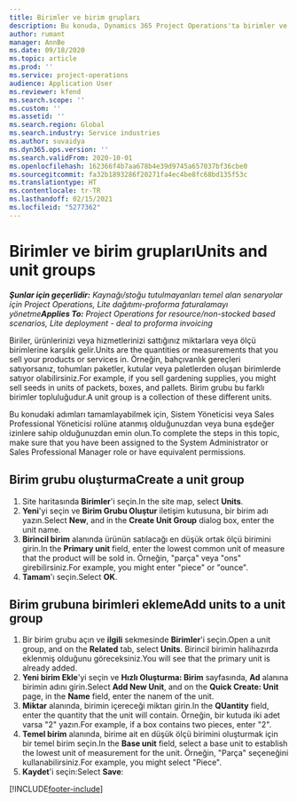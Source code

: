 ```yaml
---
title: Birimler ve birim grupları
description: Bu konuda, Dynamics 365 Project Operations'ta birimler ve birim grupları oluşturma hakkında bilgiler sağlanmaktadır.
author: rumant
manager: AnnBe
ms.date: 09/18/2020
ms.topic: article
ms.prod: ''
ms.service: project-operations
audience: Application User
ms.reviewer: kfend
ms.search.scope: ''
ms.custom: ''
ms.assetid: ''
ms.search.region: Global
ms.search.industry: Service industries
ms.author: suvaidya
ms.dyn365.ops.version: ''
ms.search.validFrom: 2020-10-01
ms.openlocfilehash: 162366f4b7aa678b4e39d9745a657037bf36cbe0
ms.sourcegitcommit: fa32b1893286f20271fa4ec4be8fc68bd135f53c
ms.translationtype: HT
ms.contentlocale: tr-TR
ms.lasthandoff: 02/15/2021
ms.locfileid: "5277362"
---
```

# <a name="units-and-unit-groups"></a><span data-ttu-id="48a71-103">Birimler ve birim grupları</span><span class="sxs-lookup"><span data-stu-id="48a71-103">Units and unit groups</span></span>

<span data-ttu-id="48a71-104">_**Şunlar için geçerlidir:** Kaynağı/stoğu tutulmayanları temel alan senaryolar için Project Operations, Lite dağıtımı-proforma faturalamayı yönetme_</span><span class="sxs-lookup"><span data-stu-id="48a71-104">_**Applies To:** Project Operations for resource/non-stocked based scenarios, Lite deployment - deal to proforma invoicing_</span></span>

<span data-ttu-id="48a71-105">Biriler, ürünlerinizi veya hizmetlerinizi sattığınız miktarlara veya ölçü birimlerine karşılık gelir.</span><span class="sxs-lookup"><span data-stu-id="48a71-105">Units are the quantities or measurements that you sell your products or services in.</span></span> <span data-ttu-id="48a71-106">Örneğin, bahçıvanlık gereçleri satıyorsanız, tohumları paketler, kutular veya paletlerden oluşan birimlerde satıyor olabilirsiniz.</span><span class="sxs-lookup"><span data-stu-id="48a71-106">For example, if you sell gardening supplies, you might sell seeds in units of packets, boxes, and pallets.</span></span> <span data-ttu-id="48a71-107">Birim grubu bu farklı birimler topluluğudur.</span><span class="sxs-lookup"><span data-stu-id="48a71-107">A unit group is a collection of these different units.</span></span>

<span data-ttu-id="48a71-108">Bu konudaki adımları tamamlayabilmek için, Sistem Yöneticisi veya Sales Professional Yöneticisi rolüne atanmış olduğunuzdan veya buna eşdeğer izinlere sahip olduğunuzdan emin olun.</span><span class="sxs-lookup"><span data-stu-id="48a71-108">To complete the steps in this topic, make sure that you have been assigned to the System Administrator or Sales Professional Manager role or have equivalent permissions.</span></span>

## <a name="create-a-unit-group"></a><span data-ttu-id="48a71-109">Birim grubu oluşturma</span><span class="sxs-lookup"><span data-stu-id="48a71-109">Create a unit group</span></span>

1. <span data-ttu-id="48a71-110">Site haritasında **Birimler**'i seçin.</span><span class="sxs-lookup"><span data-stu-id="48a71-110">In the site map, select **Units**.</span></span>
2. <span data-ttu-id="48a71-111">**Yeni**'yi seçin ve **Birim Grubu Oluştur** iletişim kutusuna, bir birim adı yazın.</span><span class="sxs-lookup"><span data-stu-id="48a71-111">Select **New**, and in the **Create Unit Group** dialog box, enter the unit name.</span></span>
3. <span data-ttu-id="48a71-112">**Birincil birim** alanında ürünün satılacağı en düşük ortak ölçü birimini girin.</span><span class="sxs-lookup"><span data-stu-id="48a71-112">In the **Primary unit** field, enter the lowest common unit of measure that the product will be sold in.</span></span> <span data-ttu-id="48a71-113">Örneğin, "parça" veya "ons" girebilirsiniz.</span><span class="sxs-lookup"><span data-stu-id="48a71-113">For example, you might enter "piece" or "ounce".</span></span>
4. <span data-ttu-id="48a71-114">**Tamam**'ı seçin.</span><span class="sxs-lookup"><span data-stu-id="48a71-114">Select **OK**.</span></span>

## <a name="add-units-to-a-unit-group"></a><span data-ttu-id="48a71-115">Birim grubuna birimleri ekleme</span><span class="sxs-lookup"><span data-stu-id="48a71-115">Add units to a unit group</span></span>

1. <span data-ttu-id="48a71-116">Bir birim grubu açın ve **ilgili** sekmesinde **Birimler**'i seçin.</span><span class="sxs-lookup"><span data-stu-id="48a71-116">Open a unit group, and on the **Related** tab, select **Units**.</span></span> <span data-ttu-id="48a71-117">Birincil birimin halihazırda eklenmiş olduğunu göreceksiniz.</span><span class="sxs-lookup"><span data-stu-id="48a71-117">You will see that the primary unit is already added.</span></span>
2. <span data-ttu-id="48a71-118">**Yeni birim Ekle**'yi seçin ve **Hızlı Oluşturma: Birim** sayfasında, **Ad** alanına birimin adını girin.</span><span class="sxs-lookup"><span data-stu-id="48a71-118">Select **Add New Unit**, and on the **Quick Create: Unit** page, in the **Name** field, enter the nanem of the unit.</span></span>
3. <span data-ttu-id="48a71-119">**Miktar** alanında, birimin içereceği miktarı girin.</span><span class="sxs-lookup"><span data-stu-id="48a71-119">In the **QUantity** field, enter the quantity that the unit will contain.</span></span> <span data-ttu-id="48a71-120">Örneğin, bir kutuda iki adet varsa "2" yazın.</span><span class="sxs-lookup"><span data-stu-id="48a71-120">For example, if a box contains two pieces, enter "2".</span></span> 
4. <span data-ttu-id="48a71-121">**Temel birim** alanında, birime ait en düşük ölçü birimini oluşturmak için bir temel birim seçin.</span><span class="sxs-lookup"><span data-stu-id="48a71-121">In the **Base unit** field, select a base unit to establish the lowest unit of measurement for the unit.</span></span> <span data-ttu-id="48a71-122">Örneğin, "Parça" seçeneğini kullanabilirsiniz.</span><span class="sxs-lookup"><span data-stu-id="48a71-122">For example, you might select "Piece".</span></span>
5. <span data-ttu-id="48a71-123">**Kaydet**'i seçin:</span><span class="sxs-lookup"><span data-stu-id="48a71-123">Select **Save**:</span></span>


[!INCLUDE[footer-include](../includes/footer-banner.md)]